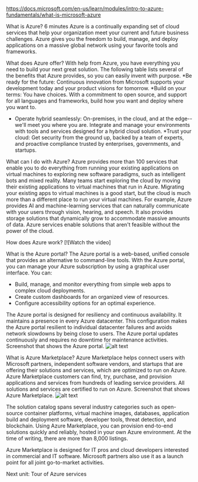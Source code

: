 https://docs.microsoft.com/en-us/learn/modules/intro-to-azure-fundamentals/what-is-microsoft-azure

What is Azure?
6 minutes
Azure is a continually expanding set of cloud services that help your organization meet your current and future business challenges. Azure gives you the freedom to build, manage, and deploy applications on a massive global network using your favorite tools and frameworks.

What does Azure offer?
With help from Azure, you have everything you need to build your next great solution. The following table lists several of the benefits that Azure provides, so you can easily invent with purpose.
*Be ready for the future: Continuous innovation from Microsoft supports your development today and your product visions for tomorrow.
*Build on your terms: You have choices. With a commitment to open source, and support for all languages and frameworks, build how you want and deploy where you want to.
* Operate hybrid seamlessly: On-premises, in the cloud, and at the edge--we'll meet you where you are. Integrate and manage your environments with tools and services designed for a hybrid cloud solution.
*Trust your cloud: Get security from the ground up, backed by a team of experts, and proactive compliance trusted by enterprises, governments, and startups.


What can I do with Azure?
    Azure provides more than 100 services that enable you to do everything from running your existing applications on virtual machines to exploring new software paradigms, such as intelligent bots and mixed reality.
    Many teams start exploring the cloud by moving their existing applications to virtual machines that run in Azure. Migrating your existing apps to virtual machines is a good start, but the cloud is much more than a different place to run your virtual machines.
    For example, Azure provides AI and machine-learning services that can naturally communicate with your users through vision, hearing, and speech. It also provides storage solutions that dynamically grow to accommodate massive amounts of data. Azure services enable solutions that aren't feasible without the power of the cloud.


How does Azure work?
[![Watch the video]


What is the Azure portal?
    The Azure portal is a web-based, unified console that provides an alternative to command-line tools. With the Azure portal, you can manage your Azure subscription by using a graphical user interface. You can:
- Build, manage, and monitor everything from simple web apps to complex cloud deployments.
- Create custom dashboards for an organized view of resources.
- Configure accessibility options for an optimal experience.

The Azure portal is designed for resiliency and continuous availability. It maintains a presence in every Azure datacenter. This configuration makes the Azure portal resilient to individual datacenter failures and avoids network slowdowns by being close to users. The Azure portal updates continuously and requires no downtime for maintenance activities.
Screenshot that shows the Azure portal.
![alt text](https://docs.microsoft.com/en-us/learn/azure-fundamentals/intro-to-azure-fundamentals/media/azure-portal.png)


What is Azure Marketplace?
Azure Marketplace  helps connect users with Microsoft partners, independent software vendors, and startups that are offering their solutions and services, which are optimized to run on Azure. Azure Marketplace customers can find, try, purchase, and provision applications and services from hundreds of leading service providers. All solutions and services are certified to run on Azure.
Screenshot that shows Azure Marketplace.
![alt text](https://docs.microsoft.com/en-us/learn/azure-fundamentals/intro-to-azure-fundamentals/media/marketplace.png)

The solution catalog spans several industry categories such as open-source container platforms, virtual machine images, databases, application build and deployment software, developer tools, threat detection, and blockchain. Using Azure Marketplace, you can provision end-to-end solutions quickly and reliably, hosted in your own Azure environment. At the time of writing, there are more than 8,000 listings.

Azure Marketplace is designed for IT pros and cloud developers interested in commercial and IT software. Microsoft partners also use it as a launch point for all joint go-to-market activities.


Next unit: Tour of Azure services
